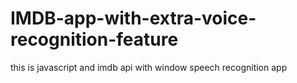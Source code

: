 # IMDB-app-with-extra-voice-recognition-feature
this is javascript and imdb api with window speech recognition app
